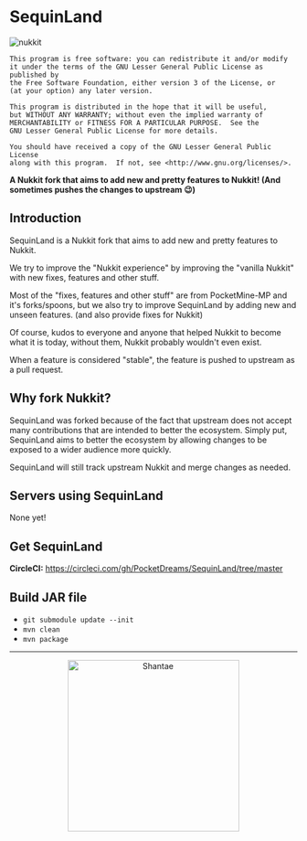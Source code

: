 SequinLand
===================
![nukkit](https://github.com/Nukkit/Nukkit/blob/master/images/banner.png)

	This program is free software: you can redistribute it and/or modify
	it under the terms of the GNU Lesser General Public License as published by
	the Free Software Foundation, either version 3 of the License, or
	(at your option) any later version.

	This program is distributed in the hope that it will be useful,
	but WITHOUT ANY WARRANTY; without even the implied warranty of
	MERCHANTABILITY or FITNESS FOR A PARTICULAR PURPOSE.  See the
	GNU Lesser General Public License for more details.

	You should have received a copy of the GNU Lesser General Public License
	along with this program.  If not, see <http://www.gnu.org/licenses/>.


__A Nukkit fork that aims to add new and pretty features to Nukkit! (And sometimes pushes the changes to upstream :wink:)__

Introduction
-------------

SequinLand is a Nukkit fork that aims to add new and pretty features to Nukkit.

We try to improve the "Nukkit experience" by improving the "vanilla Nukkit" with new fixes, features and other stuff.

Most of the "fixes, features and other stuff" are from PocketMine-MP and it's forks/spoons, but we also try to improve SequinLand by adding new and unseen features. (and also provide fixes for Nukkit)

Of course, kudos to everyone and anyone that helped Nukkit to become what it is today, without them, Nukkit probably wouldn't even exist.

When a feature is considered "stable", the feature is pushed to upstream as a pull request.

Why fork Nukkit?
-------------

SequinLand was forked because of the fact that upstream does not accept many contributions that are intended to better the ecosystem. Simply put, SequinLand aims to better
the ecosystem by allowing changes to be exposed to a wider audience more quickly.

SequinLand will still track upstream Nukkit and merge changes as needed.

Servers using SequinLand
--------------------

None yet!

Get SequinLand
--------------------

**CircleCI:** https://circleci.com/gh/PocketDreams/SequinLand/tree/master


Build JAR file
-------------
- `git submodule update --init`
- `mvn clean`
- `mvn package`

---

<p align="center">
<img src="http://vignette2.wikia.nocookie.net/shantae/images/d/db/Fx_cine_shantae_pose_9.png/revision/latest?cb=20170102072829" alt="Shantae" width="300"></img>
</p>
